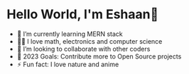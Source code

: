 # Hello World, I'm Eshaan👋

- 🌱 I’m currently learning MERN stack
- 🧑‍🔬 I love math, electronics and computer science
- 👯 I’m looking to collaborate with other coders
- 🥅 2023 Goals: Contribute more to Open Source projects
- ⚡ Fun fact: I love nature and anime

